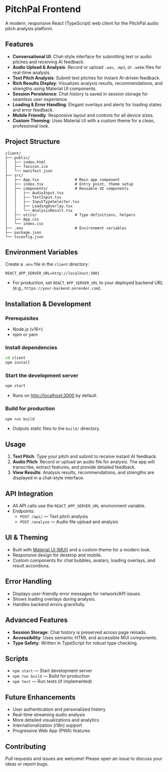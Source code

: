# PitchPal Frontend

A modern, responsive React (TypeScript) web client for the PitchPal audio pitch analysis platform.

## Features

- **Conversational UI**: Chat-style interface for submitting text or audio pitches and receiving AI feedback.
- **Audio Upload & Analysis**: Record or upload `.wav`, `.mp3`, or `.webm` files for real-time analysis.
- **Text Pitch Analysis**: Submit text pitches for instant AI-driven feedback.
- **Rich Results Display**: Visualizes analysis results, recommendations, and strengths using Material UI components.
- **Session Persistence**: Chat history is saved in session storage for seamless user experience.
- **Loading & Error Handling**: Elegant overlays and alerts for loading states and error feedback.
- **Mobile Friendly**: Responsive layout and controls for all device sizes.
- **Custom Theming**: Uses Material UI with a custom theme for a clean, professional look.

## Project Structure

```
client/
├── public/
│   ├── index.html
│   ├── favicon.ico
│   └── manifest.json
├── src/
│   ├── App.tsx                # Main app component
│   ├── index.tsx              # Entry point, theme setup
│   ├── components/            # Reusable UI components
│   │   ├── AudioInput.tsx
│   │   ├── TextInput.tsx
│   │   ├── InputTypeSelector.tsx
│   │   ├── LoadingOverlay.tsx
│   │   └── AnalysisResult.tsx
│   ├── utils/                 # Type definitions, helpers
│   ├── App.css
│   └── index.css
├── .env                       # Environment variables
├── package.json
└── tsconfig.json
```

## Environment Variables

Create a `.env` file in the `client` directory:

```
REACT_APP_SERVER_URL=http://localhost:3001
```

- For production, set `REACT_APP_SERVER_URL` to your deployed backend URL (e.g., `https://your-backend.onrender.com`).

## Installation & Development

### Prerequisites

- Node.js (v16+)
- npm or yarn

### Install dependencies

```bash
cd client
npm install
```

### Start the development server

```bash
npm start
```

- Runs on [http://localhost:3000](http://localhost:3000) by default.

### Build for production

```bash
npm run build
```

- Outputs static files to the `build/` directory.

## Usage

1. **Text Pitch**: Type your pitch and submit to receive instant AI feedback.
2. **Audio Pitch**: Record or upload an audio file for analysis. The app will transcribe, extract features, and provide detailed feedback.
3. **View Results**: Analysis results, recommendations, and strengths are displayed in a chat-style interface.

## API Integration

- All API calls use the `REACT_APP_SERVER_URL` environment variable.
- Endpoints:
	- `POST /api/` — Text pitch analysis
	- `POST /analyze` — Audio file upload and analysis

## UI & Theming

- Built with [Material UI (MUI)](https://mui.com/) and a custom theme for a modern look.
- Responsive design for desktop and mobile.
- Custom components for chat bubbles, avatars, loading overlays, and result accordions.

## Error Handling

- Displays user-friendly error messages for network/API issues.
- Shows loading overlays during analysis.
- Handles backend errors gracefully.

## Advanced Features

- **Session Storage**: Chat history is preserved across page reloads.
- **Accessibility**: Uses semantic HTML and accessible MUI components.
- **Type Safety**: Written in TypeScript for robust type checking.

## Scripts

- `npm start` — Start development server
- `npm run build` — Build for production
- `npm test` — Run tests (if implemented)

## Future Enhancements

- User authentication and personalized history
- Real-time streaming audio analysis
- More detailed visualizations and analytics
- Internationalization (i18n) support
- Progressive Web App (PWA) features

## Contributing

Pull requests and issues are welcome! Please open an issue to discuss your ideas or report bugs.
